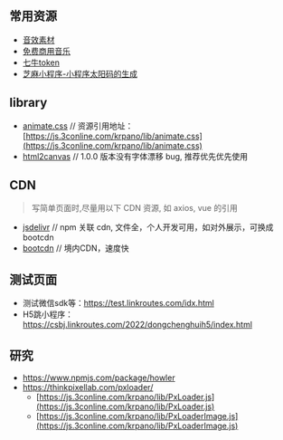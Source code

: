 ## 常用资源
- [音效素材](https://www.tukuppt.com/yinxiao/)
- [免费商用音乐](https://freepd.com/)
- [七牛token](https://github.com/linkroutes/qiniu-token)
- [芝麻小程序-小程序太阳码的生成](https://weixin.hotapp.cn)

## library

- [animate.css](https://test.linkroutes.com/lib/animate) // 资源引用地址： [https://js.3conline.com/krpano/lib/animate.css](https://js.3conline.com/krpano/lib/animate.css)
- [html2canvas](https://www.jsdelivr.com/package/npm/html2canvas) // 1.0.0 版本没有字体漂移 bug, 推荐优先优先使用

## CDN

> 写简单页面时,尽量用以下 CDN 资源, 如 axios, vue 的引用

- [jsdelivr](https://www.jsdelivr.com/)  // npm 关联 cdn, 文件全，个人开发可用，如对外展示，可换成bootcdn
- [bootcdn](https://www.bootcdn.cn/)  // 境内CDN，速度快


<!-- ## H5

部分 H5

- [大朴好物](https://test.linkroutes.com/h5/dapu/)
- [春节归家](https://test.linkroutes.com/h5/home)
- [链家品牌](https://test.linkroutes.com/h5/lianjia)
- [荔枝-你的声音](https://test.linkroutes.com/h5/lizhi-yourvoice)
- [荔枝-2018 声音节](https://test.linkroutes.com/h5/lizhi2018-voicefes/home)
- [能率电器](https://test.linkroutes.com/h5/nenglv)
- [苏宁-2016 里约奥运](https://test.linkroutes.com/h5/suning)
- [小米对话 H5](https://test.linkroutes.com/h5/xiaomi)
- [三禾锅具](https://test.linkroutes.com/h5/sanhe) -->



## 测试页面
- 测试微信sdk等：https://test.linkroutes.com/idx.html
- H5跳小程序：https://csbj.linkroutes.com/2022/dongchenghuih5/index.html

## 研究
- https://www.npmjs.com/package/howler
- https://thinkpixellab.com/pxloader/
  - [https://js.3conline.com/krpano/lib/PxLoader.js](https://js.3conline.com/krpano/lib/PxLoader.js)
  - [https://js.3conline.com/krpano/lib/PxLoaderImage.js](https://js.3conline.com/krpano/lib/PxLoaderImage.js)
